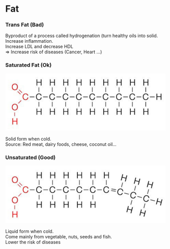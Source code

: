 # Fat

### Trans Fat \(Bad\)

Byproduct of a process called hydrogenation \(turn healthy  oils into solid.  
Increase inflammation.  
Increase LDL  and decrease HDL  
=&gt; Increase risk of diseases \(Cancer, Heart ...\)

### Saturated Fat \(Ok\)

![Saturated Fat ](../../.gitbook/assets/image%20%2810%29.png)

Solid form  when cold.  
Source: Red meat, dairy  foods, cheese, coconut oil...  




### Unsaturated  \(Good\)

![Unsaturated Fat](../../.gitbook/assets/image%20%283%29.png)

Liquid form when cold.   
Come mainly from vegetable, nuts, seeds and fish.  
Lower the risk of diseases

